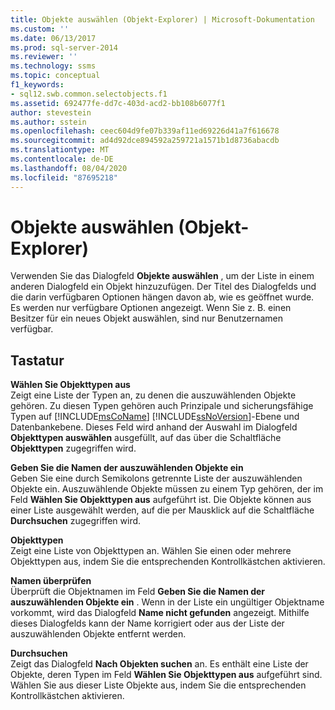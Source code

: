 ```yaml
---
title: Objekte auswählen (Objekt-Explorer) | Microsoft-Dokumentation
ms.custom: ''
ms.date: 06/13/2017
ms.prod: sql-server-2014
ms.reviewer: ''
ms.technology: ssms
ms.topic: conceptual
f1_keywords:
- sql12.swb.common.selectobjects.f1
ms.assetid: 692477fe-dd7c-403d-acd2-bb108b6077f1
author: stevestein
ms.author: sstein
ms.openlocfilehash: ceec604d9fe07b339af11ed69226d41a7f616678
ms.sourcegitcommit: ad4d92dce894592a259721a1571b1d8736abacdb
ms.translationtype: MT
ms.contentlocale: de-DE
ms.lasthandoff: 08/04/2020
ms.locfileid: "87695218"
---
```

# <a name="select-objects-object-explorer"></a>Objekte auswählen (Objekt-Explorer)
  Verwenden Sie das Dialogfeld **Objekte auswählen** , um der Liste in einem anderen Dialogfeld ein Objekt hinzuzufügen. Der Titel des Dialogfelds und die darin verfügbaren Optionen hängen davon ab, wie es geöffnet wurde. Es werden nur verfügbare Optionen angezeigt. Wenn Sie z. B. einen Besitzer für ein neues Objekt auswählen, sind nur Benutzernamen verfügbar.  
  
## <a name="options"></a>Tastatur  
 **Wählen Sie Objekttypen aus**  
 Zeigt eine Liste der Typen an, zu denen die auszuwählenden Objekte gehören. Zu diesen Typen gehören auch Prinzipale und sicherungsfähige Typen auf [!INCLUDE[msCoName](../../includes/msconame-md.md)] [!INCLUDE[ssNoVersion](../../includes/ssnoversion-md.md)]-Ebene und Datenbankebene. Dieses Feld wird anhand der Auswahl im Dialogfeld **Objekttypen auswählen** ausgefüllt, auf das über die Schaltfläche **Objekttypen** zugegriffen wird.  
  
 **Geben Sie die Namen der auszuwählenden Objekte ein**  
 Geben Sie eine durch Semikolons getrennte Liste der auszuwählenden Objekte ein. Auszuwählende Objekte müssen zu einem Typ gehören, der im Feld **Wählen Sie Objekttypen aus** aufgeführt ist. Die Objekte können aus einer Liste ausgewählt werden, auf die per Mausklick auf die Schaltfläche **Durchsuchen** zugegriffen wird.  
  
 **Objekttypen**  
 Zeigt eine Liste von Objekttypen an. Wählen Sie einen oder mehrere Objekttypen aus, indem Sie die entsprechenden Kontrollkästchen aktivieren.  
  
 **Namen überprüfen**  
 Überprüft die Objektnamen im Feld **Geben Sie die Namen der auszuwählenden Objekte ein** . Wenn in der Liste ein ungültiger Objektname vorkommt, wird das Dialogfeld **Name nicht gefunden** angezeigt. Mithilfe dieses Dialogfelds kann der Name korrigiert oder aus der Liste der auszuwählenden Objekte entfernt werden.  
  
 **Durchsuchen**  
 Zeigt das Dialogfeld **Nach Objekten suchen** an. Es enthält eine Liste der Objekte, deren Typen im Feld **Wählen Sie Objekttypen aus** aufgeführt sind. Wählen Sie aus dieser Liste Objekte aus, indem Sie die entsprechenden Kontrollkästchen aktivieren.  
  
  
